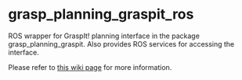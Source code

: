 # grasp_planning_graspit_ros

ROS wrapper for GraspIt! planning interface in the package grasp\_planning\_graspit. Also provides ROS services for accessing the interface.

Please refer to [this wiki page](https://github.com/JenniferBuehler/jb-ros-packs/wiki/grasp_planning_graspit_ros) for more information.
